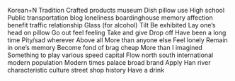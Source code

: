 Korean+N
Tradition
Crafted products
museum
Dish
pillow
use
High school
Public transportation
blog
loneliness
boardinghouse
memory
affection
benefit
traffic
relationship
Glass (for alcohol)
Tilt
Be exhibited
Lay one’s head on pillow
Go out
feel
feeling
Take and give
Drop off
Have been a long time
Pity/sad
wherever
Above all
More than anyone else
Feel lonely
Remain in one’s memory
Become fond of
brag
cheap
More than I imagined
Something to play
various
speed
capital
Flow
north
south
international
modern
population
Modern times
palace
broad
brand
Apply
Han river
characteristic
culture
street
shop
history
Have a drink
